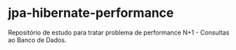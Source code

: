 # jpa-hibernate-performance
Repositório de estudo para tratar problema de performance N+1 - Consultas ao Banco de Dados.
